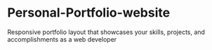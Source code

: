 # Personal-Portfolio-website
 Responsive portfolio layout  that showcases your skills, projects, and accomplishments as a web developer
